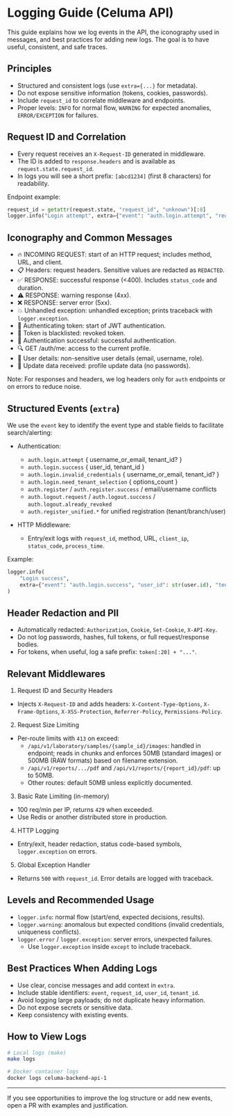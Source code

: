 # Logging Guide (Celuma API)

This guide explains how we log events in the API, the iconography used in messages, and best practices for adding new logs. The goal is to have useful, consistent, and safe traces.

## Principles

- Structured and consistent logs (use `extra={...}` for metadata).
- Do not expose sensitive information (tokens, cookies, passwords).
- Include `request_id` to correlate middleware and endpoints.
- Proper levels: `INFO` for normal flow, `WARNING` for expected anomalies, `ERROR/EXCEPTION` for failures.

## Request ID and Correlation

- Every request receives an `X-Request-ID` generated in middleware.
- The ID is added to `response.headers` and is available as `request.state.request_id`.
- In logs you will see a short prefix: `[abcd1234]` (first 8 characters) for readability.

Endpoint example:

```python
request_id = getattr(request.state, "request_id", "unknown")[:8]
logger.info("Login attempt", extra={"event": "auth.login.attempt", "request_id": request_id})
```

## Iconography and Common Messages

- 🔥 INCOMING REQUEST: start of an HTTP request; includes method, URL, and client.
- 📋 Headers: request headers. Sensitive values are redacted as `REDACTED`.
- ✅ RESPONSE: successful response (<400). Includes `status_code` and duration.
- ⚠️ RESPONSE: warning response (4xx).
- ❌ RESPONSE: server error (5xx).
- 💥 Unhandled exception: unhandled exception; prints traceback with `logger.exception`.
- 🔐 Authenticating token: start of JWT authentication.
- 🚫 Token is blacklisted: revoked token.
- 🎉 Authentication successful: successful authentication.
- 🔍 GET /auth/me: access to the current profile.
- 👤 User details: non-sensitive user details (email, username, role).
- 📝 Update data received: profile update data (no passwords).

Note: For responses and headers, we log headers only for `auth` endpoints or on errors to reduce noise.

## Structured Events (`extra`)

We use the `event` key to identify the event type and stable fields to facilitate search/alerting:

- Authentication:
  - `auth.login.attempt` { username_or_email, tenant_id? }
  - `auth.login.success` { user_id, tenant_id }
  - `auth.login.invalid_credentials` { username_or_email, tenant_id? }
  - `auth.login.need_tenant_selection` { options_count }
  - `auth.register` / `auth.register.success` / email/username conflicts
  - `auth.logout.request` / `auth.logout.success` / `auth.logout.already_revoked`
  - `auth.register_unified.*` for unified registration (tenant/branch/user)

- HTTP Middleware:
  - Entry/exit logs with `request_id`, method, URL, `client_ip`, `status_code`, `process_time`.

Example:

```python
logger.info(
    "Login success",
    extra={"event": "auth.login.success", "user_id": str(user.id), "tenant_id": str(user.tenant_id)}
)
```

## Header Redaction and PII

- Automatically redacted: `Authorization`, `Cookie`, `Set-Cookie`, `X-API-Key`.
- Do not log passwords, hashes, full tokens, or full request/response bodies.
- For tokens, when useful, log a safe prefix: `token[:20] + "..."`.

## Relevant Middlewares

1) Request ID and Security Headers
- Injects `X-Request-ID` and adds headers: `X-Content-Type-Options`, `X-Frame-Options`, `X-XSS-Protection`, `Referrer-Policy`, `Permissions-Policy`.

2) Request Size Limiting
- Per-route limits with `413` on exceed:
  - `/api/v1/laboratory/samples/{sample_id}/images`: handled in endpoint; reads in chunks and enforces 50MB (standard images) or 500MB (RAW formats) based on filename extension.
  - `/api/v1/reports/.../pdf` and `/api/v1/reports/{report_id}/pdf`: up to 50MB.
  - Other routes: default 50MB unless explicitly documented.

3) Basic Rate Limiting (in-memory)
- 100 req/min per IP, returns `429` when exceeded.
- Use Redis or another distributed store in production.

4) HTTP Logging
- Entry/exit, header redaction, status code-based symbols, `logger.exception` on errors.

5) Global Exception Handler
- Returns `500` with `request_id`. Error details are logged with traceback.

## Levels and Recommended Usage

- `logger.info`: normal flow (start/end, expected decisions, results).
- `logger.warning`: anomalous but expected conditions (invalid credentials, uniqueness conflicts).
- `logger.error` / `logger.exception`: server errors, unexpected failures.
  - Use `logger.exception` inside `except` to include traceback.

## Best Practices When Adding Logs

- Use clear, concise messages and add context in `extra`.
- Include stable identifiers: `event`, `request_id`, `user_id`, `tenant_id`.
- Avoid logging large payloads; do not duplicate heavy information.
- Do not expose secrets or sensitive data.
- Keep consistency with existing events.

## How to View Logs

```bash
# Local logs (make)
make logs

# Docker container logs
docker logs celuma-backend-api-1
```

---

If you see opportunities to improve the log structure or add new events, open a PR with examples and justification.
